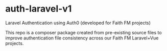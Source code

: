 # auth-laravel-v1

Laravel Authentication using Auth0 (developed for Faith FM projects)

This repo is a composer package created from pre-existing source files to improve authentication file consistency across our Faith FM Laravel+Vue projects.
